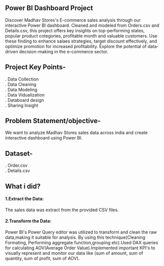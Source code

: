 ## Power BI Dashboard Project
Discover Madhav Stores's E-commerce sales analysis through our interactive Power BI dashboard. Cleaned and modeled from Orders.csv and Details.csv, this project offers key insights on top-performing states, popular product cotegories, profitable month and valuable customers. Use these finding to enhance salaes strategies, target discount effectively, and optimize promotion for increased profitability. Explore the potential of data-driven decision-making in the e-commerce sector.
## Project Key Points-
 . Data Collection  
 . Data Cleaning  
 . Data Modeling  
 . Data Vidualization  
 . Databoard design  
 . Sharing Insight  
 ## Problem Statement/objective-
 We want to analyze Madhav Stores sales data across india and create interactive dashboard using Power BI.
 ## Dataset-
 . Order.csv  
 . Details.csv
 ## What i did?
 #### 1.Extract the Data:
 The sales data was extract from the provided CSV files.
 #### 2.Transform the Data:
 Power BI's Power Query editor was utilized to transform and clean the raw data,making it suitable for analysis. By using this technique(Cleaning Formating, Performing 
 aggregate function,grouping etc).Used DAX queries for calculating AOV(Average Order Value).Implemented important KPI's to visually represent and monitor our data like (sum 
 of amount, sum of quantity, sum of profit, sum of AOV).  

